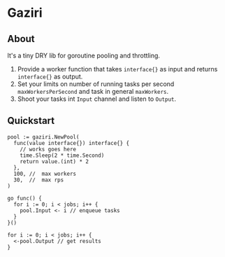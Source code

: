 # Gaziri

## About
It's a tiny DRY lib for goroutine pooling and throttling.

1. Provide a worker function that takes `interface{}` as input and returns `interface{}` as output.
1. Set your limits on number of running tasks per second `maxWorkersPerSecond` and task in general `maxWorkers`.
1. Shoot your tasks int `Input` channel and listen to `Output`.

## Quickstart
```golang
pool := gaziri.NewPool(
  func(value interface{}) interface{} {
    // works goes here
    time.Sleep(2 * time.Second)
    return value.(int) * 2
  },
  100, //  max workers
  30,  //  max rps
)

go func() {
  for i := 0; i < jobs; i++ {
    pool.Input <- i // enqueue tasks
  }
}()

for i := 0; i < jobs; i++ {
  <-pool.Output // get results
}
```
